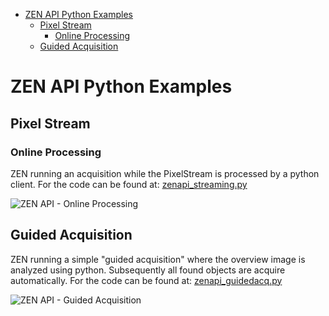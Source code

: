 - [ZEN API Python Examples](#zen-api-python-examples)
  - [Pixel Stream](#pixel-stream)
    - [Online Processing](#online-processing)
  - [Guided Acquisition](#guided-acquisition)

# ZEN API Python Examples

## Pixel Stream

### Online Processing

ZEN running an acquisition while the PixelStream is processed by a python client. For the code can be found at: [zenapi_streaming.py](./python_examples/zenapi_streaming.py)

![ZEN API - Online Processing](../images/zenapi_online_process.gif)

## Guided Acquisition

ZEN running a simple "guided acquisition" where the overview image is analyzed using python. Subsequently all found objects are acquire automatically. For the code can be found at: [zenapi_guidedacq.py](./python_examples/zenapi_guidedacq.py)

![ZEN API - Guided Acquisition](../images/zenapi_guidedacq.gif)
